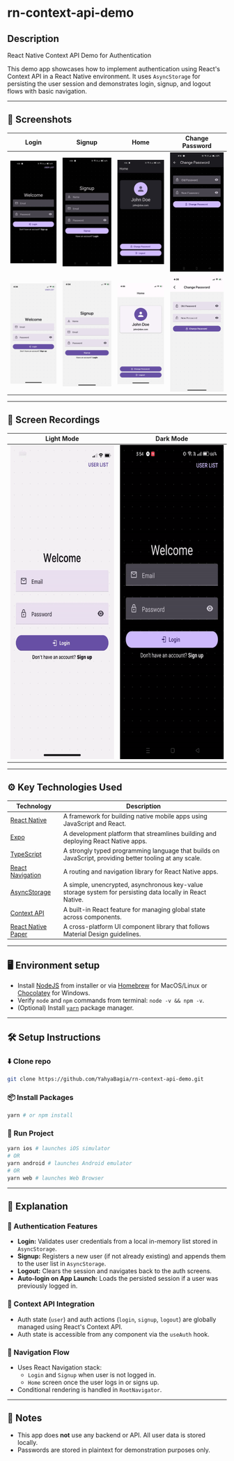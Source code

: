 # rn-context-api-demo

## Description

React Native Context API Demo for Authentication

This demo app showcases how to implement authentication using React's Context API in a React Native environment. It uses `AsyncStorage` for persisting the user session and demonstrates login, signup, and logout flows with basic navigation.

---

## 📸 Screenshots

| Login                                                         | Signup                                                        | Home                                                          | Change Password                                               |
| ------------------------------------------------------------- | ------------------------------------------------------------- | ------------------------------------------------------------- | ------------------------------------------------------------- |
| <img src="readme_assets/screenshots/Dark1.jpg" width="200"/>  | <img src="readme_assets/screenshots/Dark2.jpg" width="200"/>  | <img src="readme_assets/screenshots/Dark3.jpg" width="200"/>  | <img src="readme_assets/screenshots/Dark4.jpg" width="200"/>  |
| <img src="readme_assets/screenshots/Light1.PNG" width="200"/> | <img src="readme_assets/screenshots/Light2.PNG" width="200"/> | <img src="readme_assets/screenshots/Light3.PNG" width="200"/> | <img src="readme_assets/screenshots/Light4.PNG" width="200"/> |

---

## 🎥 Screen Recordings

| Light Mode                                                         | Dark Mode                                                         |
| ------------------------------------------------------------------ | ----------------------------------------------------------------- |
| <img src="readme_assets/gifs/Light.gif" width="380" height="720"/> | <img src="readme_assets/gifs/Dark.gif" width="380" height="720"/> |

---

## ⚙️ Key Technologies Used

| Technology                                                                  | Description                                                                                               |
| --------------------------------------------------------------------------- | --------------------------------------------------------------------------------------------------------- |
| [React Native](https://reactnative.dev/)                                    | A framework for building native mobile apps using JavaScript and React.                                   |
| [Expo](https://expo.dev)                                                    | A development platform that streamlines building and deploying React Native apps.                         |
| [TypeScript](http://typescriptlang.org/)                                    | A strongly typed programming language that builds on JavaScript, providing better tooling at any scale.   |
| [React Navigation](https://reactnavigation.org)                             | A routing and navigation library for React Native apps.                                                   |
| [AsyncStorage](https://github.com/react-native-async-storage/async-storage) | A simple, unencrypted, asynchronous key-value storage system for persisting data locally in React Native. |
| [Context API](https://react.dev/reference/react/createContext)              | A built-in React feature for managing global state across components.                                     |
| [React Native Paper](https://reactnativepaper.com/)                         | A cross-platform UI component library that follows Material Design guidelines.                            |

---

## 🖥️ Environment setup

- Install [NodeJS](https://nodejs.org/en/) from installer or via [Homebrew](https://formulae.brew.sh/formula/node) for MacOS/Linux or [Chocolatey](https://community.chocolatey.org/packages/nodejs) for Windows.
- Verify `node` and `npm` commands from terminal: `node -v && npm -v`.
- (Optional) Install [`yarn`](https://yarnpkg.com/) package manager.

---

## 🛠️ Setup Instructions

### ⬇️ Clone repo

```bash
git clone https://github.com/YahyaBagia/rn-context-api-demo.git
```

### 📦 Install Packages

```bash
yarn # or npm install
```

### 🏁 Run Project

```bash
yarn ios # launches iOS simulator
# OR
yarn android # launches Android emulator
# OR
yarn web # launches Web Browser
```

---

## 🧩 Explanation

### 🔐 Authentication Features

- **Login:** Validates user credentials from a local in-memory list stored in `AsyncStorage`.
- **Signup:** Registers a new user (if not already existing) and appends them to the user list in `AsyncStorage`.
- **Logout:** Clears the session and navigates back to the auth screens.
- **Auto-login on App Launch:** Loads the persisted session if a user was previously logged in.

### 🧠 Context API Integration

- Auth state (`user`) and auth actions (`login`, `signup`, `logout`) are globally managed using React's Context API.
- Auth state is accessible from any component via the `useAuth` hook.

### 🧭 Navigation Flow

- Uses React Navigation stack:
  - `Login` and `Signup` when user is not logged in.
  - `Home` screen once the user logs in or signs up.
- Conditional rendering is handled in `RootNavigator`.

---

## 📌 Notes

- This app does **not** use any backend or API. All user data is stored locally.
- Passwords are stored in plaintext for demonstration purposes only.

